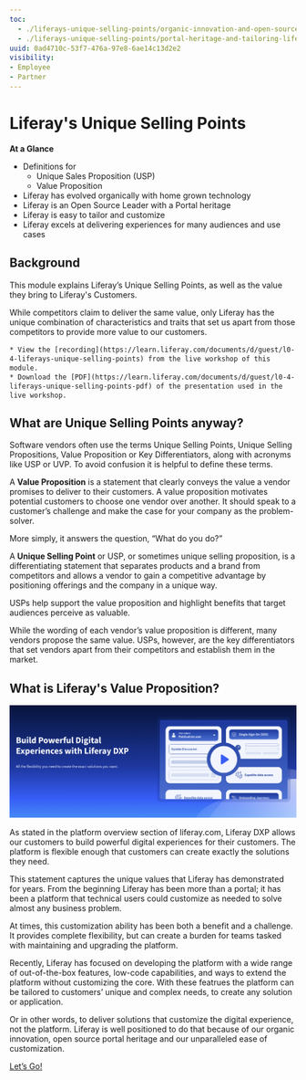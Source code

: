 ```yaml
---
toc:
  - ./liferays-unique-selling-points/organic-innovation-and-open-source-leadership.md
  - ./liferays-unique-selling-points/portal-heritage-and-tailoring-liferay.md
uuid: 0ad4710c-53f7-476a-97e8-6ae14c13d2e2
visibility: 
- Employee
- Partner
---
```


# Liferay's Unique Selling Points

**At a Glance**

* Definitions for
  * Unique Sales Proposition (USP)
  * Value Proposition
* Liferay has evolved organically with home grown technology
* Liferay is an Open Source Leader with a Portal heritage
* Liferay is easy to tailor and customize
* Liferay excels at delivering experiences for many audiences and use cases

## Background

This module explains Liferay’s Unique Selling Points, as well as the value they bring to Liferay's Customers.

While competitors claim to deliver the same value, only Liferay has the unique combination of characteristics and traits that set us apart from those competitors to provide more value to our customers.

```{note}
* View the [recording](https://learn.liferay.com/documents/d/guest/l0-4-liferays-unique-selling-points) from the live workshop of this module.
* Download the [PDF](https://learn.liferay.com/documents/d/guest/l0-4-liferays-unique-selling-points-pdf) of the presentation used in the live workshop.
```

## What are Unique Selling Points anyway?

Software vendors often use the terms Unique Selling Points, Unique Selling Propositions, Value Proposition or Key Differentiators, along with acronyms like USP or UVP. To avoid confusion it is helpful to define these terms.

A **Value Proposition** is a statement that clearly conveys the value a vendor promises to deliver to their customers. A value proposition motivates potential customers to choose one vendor over another. It should speak to a customer’s challenge and make the case for your company as the problem-solver.

More simply, it answers the question, “What do you do?”

A **Unique Selling Point** or USP, or sometimes unique selling proposition, is a differentiating statement that separates products and a brand from competitors and allows a vendor to gain a competitive advantage by positioning offerings and the company in a unique way.

USPs help support the value proposition and highlight benefits that target audiences perceive as valuable.

While the wording of each vendor’s value proposition is different, many vendors propose the same value. USPs, however, are the key differentiators that set vendors apart from their competitors and establish them in the market.

## What is Liferay's Value Proposition?

![Liferay provides a complete platform without sacrificing speed, flexibility, or cost.](./liferays-unique-selling-points/images/01.png)

As stated in the platform overview section of liferay.com, Liferay DXP allows our customers to build powerful digital experiences for their customers. The platform is flexible enough that customers can create exactly the solutions they need.

This statement captures the unique values that Liferay has demonstrated for years. From the beginning Liferay has been more than a portal; it has been a platform that technical users could customize as needed to solve almost any business problem.

At times, this customization ability has been both a benefit and a challenge. It provides complete flexibility, but can create a burden for teams tasked with maintaining and upgrading the platform.

Recently, Liferay has focused on developing the platform with a wide range of out-of-the-box features, low-code capabilities, and ways to extend the platform without customizing the core. With these featrues the platform can be tailored to customers’ unique and complex needs, to create any solution or application.

Or in other words, to deliver solutions that customize the digital experience, not the platform. Liferay is well positioned to do that because of our organic innovation, open source portal heritage and our unparalleled ease of customization.

[Let’s Go!](./liferays-unique-selling-points/organic-innovation-and-open-source-leadership.md)
